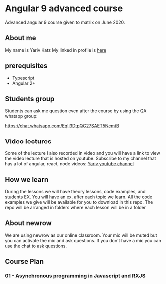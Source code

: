 # Angular 9 advanced course

Advanced angular 9 course  given to matrix on June 2020. 

## About me

My name is Yariv Katz
My linked in profile is [here](https://il.linkedin.com/in/yariv-katz "LinkedIn")

## prerequisites

- Typescript
- Angular 2+

## Students group

Students can ask me question even after the course by using the QA whatapp group:

https://chat.whatsapp.com/EqIl3DtpQG27SAET5NcmtB

## Video lectures

Some of the lecture I also recorded in video and you will have a link to view 
the video lecture that is hosted on youtube. 
Subscribe to my channel that has a lot of angular, react, node videos:
[Yariv youtube channel](https://www.youtube.com/user/ywarezk "Youtube")

## How we learn

During the lessons we will have theory lessons, code examples, and students EX.
You will have an ex. after each topic we learn.
All the code examples we give will be available for you to download in this repo.
The repo will be arranged in folders where each lesson will be in a folder

## About newrow

We are using newrow as our online classroom.
Your mic will be muted but you can activate the mic and ask questions. 
If you don't have a mic you can use the chat to ask questions.

## Course Plan

### 01 - Asynchronous programming in Javascript and RXJS




